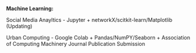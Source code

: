 **Machine Learning:**

Social Media Anayltics - Jupyter + networkX/scitkit-learn/Matplotlib (Updating)

Urban Computing - Google Colab + Pandas/NumPY/Seaborn + Association of Computing Machinery Journal Publication Submission
